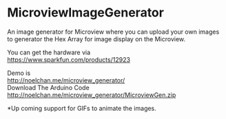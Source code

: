 # MicroviewImageGenerator
An image generator for Microview where you can upload your own images to generator the Hex Array for image display on the Microview.

You can get the hardware via <br>
https://www.sparkfun.com/products/12923

Demo is<br>
http://noelchan.me/microview_generator/
<br>
Download The Arduino Code<br>
http://noelchan.me/microview_generator/MicroviewGen.zip


*Up coming support for GIFs to animate the images.
